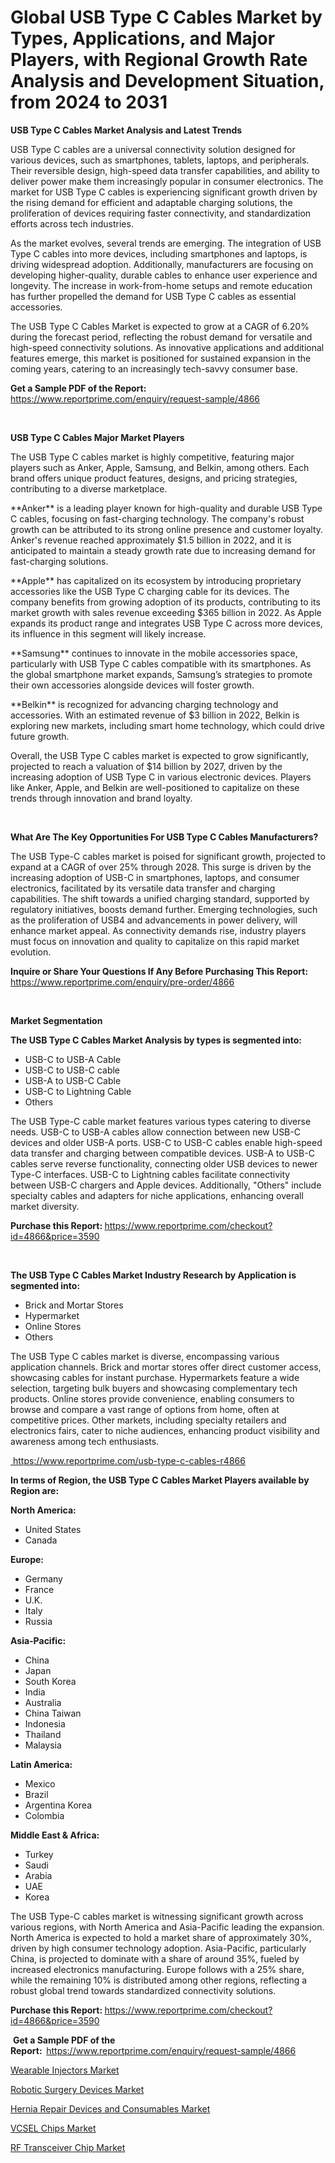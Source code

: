 <p><h1>Global USB Type C Cables Market by Types, Applications, and Major Players, with Regional Growth Rate Analysis and Development Situation, from 2024 to 2031</h1></p><p><strong>USB Type C Cables Market Analysis and Latest Trends</strong></p>
<p><p>USB Type C cables are a universal connectivity solution designed for various devices, such as smartphones, tablets, laptops, and peripherals. Their reversible design, high-speed data transfer capabilities, and ability to deliver power make them increasingly popular in consumer electronics. The market for USB Type C cables is experiencing significant growth driven by the rising demand for efficient and adaptable charging solutions, the proliferation of devices requiring faster connectivity, and standardization efforts across tech industries.</p><p>As the market evolves, several trends are emerging. The integration of USB Type C cables into more devices, including smartphones and laptops, is driving widespread adoption. Additionally, manufacturers are focusing on developing higher-quality, durable cables to enhance user experience and longevity. The increase in work-from-home setups and remote education has further propelled the demand for USB Type C cables as essential accessories.</p><p>The USB Type C Cables Market is expected to grow at a CAGR of 6.20% during the forecast period, reflecting the robust demand for versatile and high-speed connectivity solutions. As innovative applications and additional features emerge, this market is positioned for sustained expansion in the coming years, catering to an increasingly tech-savvy consumer base.</p></p>
<p><strong>Get a Sample PDF of the Report:&nbsp;</strong> <a href="https://www.reportprime.com/enquiry/request-sample/4866">https://www.reportprime.com/enquiry/request-sample/4866</a></p>
<p>&nbsp;</p>
<p><strong>USB Type C Cables Major Market Players</strong></p>
<p><p>The USB Type C cables market is highly competitive, featuring major players such as Anker, Apple, Samsung, and Belkin, among others. Each brand offers unique product features, designs, and pricing strategies, contributing to a diverse marketplace.</p><p>**Anker** is a leading player known for high-quality and durable USB Type C cables, focusing on fast-charging technology. The company's robust growth can be attributed to its strong online presence and customer loyalty. Anker's revenue reached approximately $1.5 billion in 2022, and it is anticipated to maintain a steady growth rate due to increasing demand for fast-charging solutions.</p><p>**Apple** has capitalized on its ecosystem by introducing proprietary accessories like the USB Type C charging cable for its devices. The company benefits from growing adoption of its products, contributing to its market growth with sales revenue exceeding $365 billion in 2022. As Apple expands its product range and integrates USB Type C across more devices, its influence in this segment will likely increase.</p><p>**Samsung** continues to innovate in the mobile accessories space, particularly with USB Type C cables compatible with its smartphones. As the global smartphone market expands, Samsung’s strategies to promote their own accessories alongside devices will foster growth.</p><p>**Belkin** is recognized for advancing charging technology and accessories. With an estimated revenue of $3 billion in 2022, Belkin is exploring new markets, including smart home technology, which could drive future growth.</p><p>Overall, the USB Type C cables market is expected to grow significantly, projected to reach a valuation of $14 billion by 2027, driven by the increasing adoption of USB Type C in various electronic devices. Players like Anker, Apple, and Belkin are well-positioned to capitalize on these trends through innovation and brand loyalty.</p></p>
<p>&nbsp;</p>
<p><strong>What Are The Key Opportunities For USB Type C Cables Manufacturers?</strong></p>
<p><p>The USB Type-C cables market is poised for significant growth, projected to expand at a CAGR of over 25% through 2028. This surge is driven by the increasing adoption of USB-C in smartphones, laptops, and consumer electronics, facilitated by its versatile data transfer and charging capabilities. The shift towards a unified charging standard, supported by regulatory initiatives, boosts demand further. Emerging technologies, such as the proliferation of USB4 and advancements in power delivery, will enhance market appeal. As connectivity demands rise, industry players must focus on innovation and quality to capitalize on this rapid market evolution.</p></p>
<p><strong>Inquire or Share Your Questions If Any Before Purchasing This Report:</strong> <a href="https://www.reportprime.com/enquiry/pre-order/4866">https://www.reportprime.com/enquiry/pre-order/4866</a></p>
<p>&nbsp;</p>
<p><strong>Market Segmentation</strong></p>
<p><strong>The USB Type C Cables Market Analysis by types is segmented into:</strong></p>
<p><ul><li>USB-C to USB-A Cable</li><li>USB-C to USB-C cable</li><li>USB-A to USB-C Cable</li><li>USB-C to Lightning Cable</li><li>Others</li></ul></p>
<p><p>The USB Type-C cable market features various types catering to diverse needs. USB-C to USB-A cables allow connection between new USB-C devices and older USB-A ports. USB-C to USB-C cables enable high-speed data transfer and charging between compatible devices. USB-A to USB-C cables serve reverse functionality, connecting older USB devices to newer Type-C interfaces. USB-C to Lightning cables facilitate connectivity between USB-C chargers and Apple devices. Additionally, "Others" include specialty cables and adapters for niche applications, enhancing overall market diversity.</p></p>
<p><strong>Purchase this Report:&nbsp;</strong><a href="https://www.reportprime.com/checkout?id=4866&price=3590">https://www.reportprime.com/checkout?id=4866&price=3590</a></p>
<p>&nbsp;</p>
<p><strong>The USB Type C Cables Market Industry Research by Application is segmented into:</strong></p>
<p><ul><li>Brick and Mortar Stores</li><li>Hypermarket</li><li>Online Stores</li><li>Others</li></ul></p>
<p><p>The USB Type C cables market is diverse, encompassing various application channels. Brick and mortar stores offer direct customer access, showcasing cables for instant purchase. Hypermarkets feature a wide selection, targeting bulk buyers and showcasing complementary tech products. Online stores provide convenience, enabling consumers to browse and compare a vast range of options from home, often at competitive prices. Other markets, including specialty retailers and electronics fairs, cater to niche audiences, enhancing product visibility and awareness among tech enthusiasts.</p></p>
<p><a href="https://www.reportprime.com/usb-type-c-cables-r4866">&nbsp;https://www.reportprime.com/usb-type-c-cables-r4866</a></p>
<p><strong>In terms of Region, the USB Type C Cables Market Players available by Region are:</strong></p>
<p>
    <p> <strong> North America: </strong>
        <ul>
            <li>United States</li>
            <li>Canada</li>
        </ul>
        </p> 
    <p> <strong> Europe: </strong>
        <ul>
            <li>Germany</li>
            <li>France</li>
            <li>U.K.</li>
            <li>Italy</li>
            <li>Russia</li>
        </ul>
        </p> 
    <p> <strong> Asia-Pacific: </strong>
        <ul>
            <li>China</li>
            <li>Japan</li>
            <li>South Korea</li>
            <li>India</li>
            <li>Australia</li>
            <li>China Taiwan</li>
            <li>Indonesia</li>
            <li>Thailand</li>
            <li>Malaysia</li>
        </ul>
        </p> 
    <p> <strong> Latin America: </strong>
        <ul>
            <li>Mexico</li>
            <li>Brazil</li>
            <li>Argentina Korea</li>
            <li>Colombia</li>
        </ul>
        </p> 
    <p> <strong> Middle East & Africa: </strong>
        <ul>
            <li>Turkey</li>
            <li>Saudi</li>
            <li>Arabia</li>
            <li>UAE</li>
            <li>Korea</li>
        </ul>
    </p>
    </p>
<p><p>The USB Type-C cables market is witnessing significant growth across various regions, with North America and Asia-Pacific leading the expansion. North America is expected to hold a market share of approximately 30%, driven by high consumer technology adoption. Asia-Pacific, particularly China, is projected to dominate with a share of around 35%, fueled by increased electronics manufacturing. Europe follows with a 25% share, while the remaining 10% is distributed among other regions, reflecting a robust global trend towards standardized connectivity solutions.</p></p>
<p><strong>Purchase this Report: </strong><a href="https://www.reportprime.com/checkout?id=4866&price=3590">https://www.reportprime.com/checkout?id=4866&price=3590</a></p>
<p>&nbsp;<strong>Get a Sample PDF of the Report:&nbsp;&nbsp;</strong><a href="https://www.reportprime.com/enquiry/request-sample/4866">https://www.reportprime.com/enquiry/request-sample/4866</a></p>
<p><strong></strong></p>
<p><p><a href="https://www.linkedin.com/pulse/wearable-injectors-market-analysis-report-global-insights-b7uge?trackingId=DtFSvpPvSZKOI922deTpWw%3D%3D">Wearable Injectors Market</a></p><p><a href="https://www.linkedin.com/pulse/how-regions-adapting-robotic-surgery-devices-market-global-mjyje?trackingId=fOkbyj9hQ12lf5XedreqYg%3D%3D">Robotic Surgery Devices Market</a></p><p><a href="https://www.linkedin.com/pulse/exploring-hernia-repair-devices-consumables-market-dynamics-whe2e?trackingId=Vl3738cYTpeGKfI1Eg8nWA%3D%3D">Hernia Repair Devices and Consumables Market</a></p><p><a href="https://issuu.com/reportprime-2/docs/vcsel-chips-market-size-2030.pptx_a44a8f2f56a4b0">VCSEL Chips Market</a></p><p><a href="https://issuu.com/reportprime-2/docs/rf-transceiver-chip-market-size-203_005446382e3135">RF Transceiver Chip Market</a></p></p>